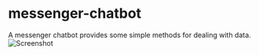# messenger-chatbot
A messenger chatbot provides some simple methods for dealing with data.
![Screenshot](show-fsm.png)
